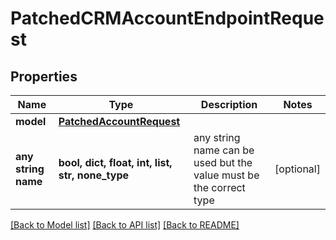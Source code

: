 # PatchedCRMAccountEndpointRequest

## Properties

| Name                | Type                                                  | Description                                                        | Notes      |
| ------------------- | ----------------------------------------------------- | ------------------------------------------------------------------ | ---------- |
| **model**           | [**PatchedAccountRequest**](PatchedAccountRequest.md) |                                                                    |
| **any string name** | **bool, dict, float, int, list, str, none_type**      | any string name can be used but the value must be the correct type | [optional] |

[[Back to Model list]](../README.md#documentation-for-models) [[Back to API list]](../README.md#documentation-for-api-endpoints) [[Back to README]](../README.md)
